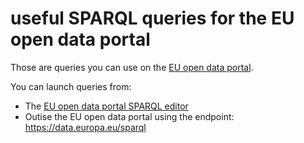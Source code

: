 # useful SPARQL queries for the EU open data portal
Those are queries you can use on the [EU open data portal](https://data.europa.eu/en). 

You can launch queries from: 
* The [EU open data portal SPARQL editor](https://data.europa.eu/data/sparql?locale=en)
* Outise the EU open data portal using the endpoint: https://data.europa.eu/sparql 
